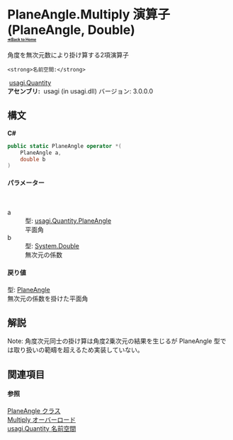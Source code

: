 # PlaneAngle.Multiply 演算子 (PlaneAngle, Double)<div style="font-size:30%"><a href="https://github.com/usagi/usagi.cs/blob/master/docs/Home.md">≪Back to Home</a></div> 

角度を無次元数により掛け算する2項演算子


    <strong>名前空間:</strong>
&nbsp;<a href="N_usagi_Quantity.md">usagi.Quantity</a><br /><strong>アセンブリ:</strong>
&nbsp;usagi (in usagi.dll) バージョン: 3.0.0.0

## 構文

**C#**<br />
``` C#
public static PlaneAngle operator *(
	PlaneAngle a,
	double b
)
```


#### パラメーター
&nbsp;<dl><dt>a</dt><dd>型: <a href="T_usagi_Quantity_PlaneAngle.md">usagi.Quantity.PlaneAngle</a><br />平面角</dd><dt>b</dt><dd>型: <a href="http://msdn2.microsoft.com/ja-jp/library/643eft0t" target="_blank">System.Double</a><br />無次元の係数</dd></dl>

#### 戻り値
型: <a href="T_usagi_Quantity_PlaneAngle.md">PlaneAngle</a><br />無次元の係数を掛けた平面角

## 解説
Note: 角度次元同士の掛け算は角度2乗次元の結果を生じるが PlaneAngle 型では取り扱いの範疇を超えるため実装していない。

## 関連項目


#### 参照
<a href="T_usagi_Quantity_PlaneAngle.md">PlaneAngle クラス</a><br /><a href="Overload_usagi_Quantity_PlaneAngle_op_Multiply.md">Multiply オーバーロード</a><br /><a href="N_usagi_Quantity.md">usagi.Quantity 名前空間</a><br />